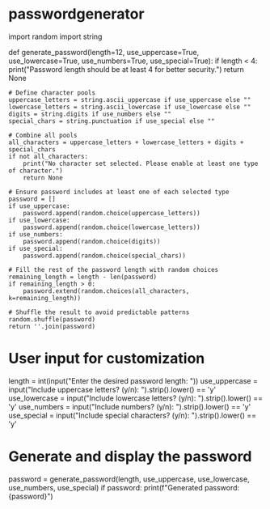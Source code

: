 # passwordgenerator
import random
import string

def generate_password(length=12, use_uppercase=True, use_lowercase=True, use_numbers=True, use_special=True):
    if length < 4:
        print("Password length should be at least 4 for better security.")
        return None

    # Define character pools
    uppercase_letters = string.ascii_uppercase if use_uppercase else ""
    lowercase_letters = string.ascii_lowercase if use_lowercase else ""
    digits = string.digits if use_numbers else ""
    special_chars = string.punctuation if use_special else ""

    # Combine all pools
    all_characters = uppercase_letters + lowercase_letters + digits + special_chars
    if not all_characters:
        print("No character set selected. Please enable at least one type of character.")
        return None

    # Ensure password includes at least one of each selected type
    password = []
    if use_uppercase:
        password.append(random.choice(uppercase_letters))
    if use_lowercase:
        password.append(random.choice(lowercase_letters))
    if use_numbers:
        password.append(random.choice(digits))
    if use_special:
        password.append(random.choice(special_chars))

    # Fill the rest of the password length with random choices
    remaining_length = length - len(password)
    if remaining_length > 0:
        password.extend(random.choices(all_characters, k=remaining_length))

    # Shuffle the result to avoid predictable patterns
    random.shuffle(password)
    return ''.join(password)

# User input for customization
length = int(input("Enter the desired password length: "))
use_uppercase = input("Include uppercase letters? (y/n): ").strip().lower() == 'y'
use_lowercase = input("Include lowercase letters? (y/n): ").strip().lower() == 'y'
use_numbers = input("Include numbers? (y/n): ").strip().lower() == 'y'
use_special = input("Include special characters? (y/n): ").strip().lower() == 'y'

# Generate and display the password
password = generate_password(length, use_uppercase, use_lowercase, use_numbers, use_special)
if password:
    print(f"Generated password: {password}")
